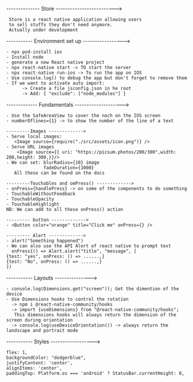 -------------- Store ------------------------->

     Store is a react native application allowing users 
     to sell stuffs they don't need anymore.
     Actually under development

----------- Environment set up ----------------->

    - npx pod-install ios
    - Install node
    - generate a new React native project
    - npx react-native start -> TO start the server
    - npx react-native run-ios -> To run the app on IOS
    - Use console.log() to debug the app but don't forget to remove them
    - If we want to activate auto import: 
          -> Create a file jsconfig.json in he root
          -> Add: { "exclude": ["node_modules"] }

------------- Fundamentals -------------------->

    - Use the SafeAreaView to cover the noch on the IOS screen
    - numberOflines={1} -> to show the number of the line of a text

    ---------Images ------------->
    - Serve local images:
       <Image source={require("./src/assets/icon.png")} />
    - Serve URL images
        <Image source={{ uri: "https://picsum.photos/200/300",width: 200,height: 300,}}/>
    - We can set: blurRadius={10} image
                  fadeDuration={1000}
       All these can be found on the docs

    ---------Touchables and omPress() ------------->
    - onPress={handlePress} -> on some of the components to do something
    - TouchableWithoutFeedback
    - TouchableOpacity
    - TouchableHighlight
    NB: We can add to all these onPress() action

    --------- button ------------->
    - <Button color="orange" title="Click me" onPress={} />

    --------- Alert ------------->
    - alert("Something happened")
    - We can also use the API Alert of react native to prompt text
      onPress{() => Alert.alert("title", "message", [
    {test: "yes", onPress: () => ......,}
    {test: "No", onPress: () => ......,}
    ])


----------- Layouts  --------------->

    - console.log(Dimensions.get("screen")); Get the dimention of the device
    - Use Dimensions hooks to control the rotation 
      -> npm i @react-native-community/hooks
      -> import {useDimensions} from "@react-native-community/hooks";
       This dimensions hooks will always return the dimension of the screen during orientation
      -> console.log(useDeviceOrientation()) -> always return the landscape and portrait mode
   





----------- Styles ------------------>

    flex: 1,
    backgroundColor: "dodgerblue",
    justifyContent: 'center',
    alignItems: 'center',
    paddingTop: Platform.os === 'android' ? StatusBar.currentHeight: 0,
